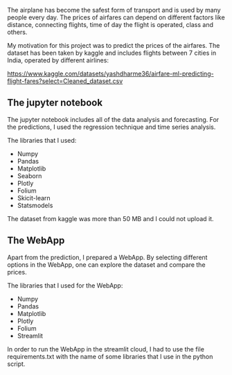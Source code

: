 The airplane has become the safest form of transport and is used by many people every day. The prices of airfares can depend on different factors like distance, connecting flights, time of day the flight is operated, class and others.

My motivation for this project was to predict the prices of the airfares. The dataset has been taken by kaggle and includes flights between 7 cities in India, operated by different airlines:

https://www.kaggle.com/datasets/yashdharme36/airfare-ml-predicting-flight-fares?select=Cleaned_dataset.csv


## The jupyter notebook
 The jupyter notebook includes all of the data analysis and forecasting. For the predictions, I used the regression technique and time series analysis.
 
 The libraries that I used:
 
 - Numpy
 - Pandas
 - Matplotlib
 - Seaborn
 - Plotly
 - Folium
 - Skicit-learn
 - Statsmodels


The dataset from kaggle was more than 50 MB and I could not upload it.



## The WebApp
Apart from the prediction, I prepared a WebApp. By selecting different options in the WebApp, one can explore the dataset and compare the prices.

The libraries that I used for the WebApp:

- Numpy
- Pandas
- Matplotlib
- Plotly
- Folium
- Streamlit

In order to run the WebApp in the streamlit cloud, I had to use the file requirements.txt with the name of some libraries that I use in the python script.

